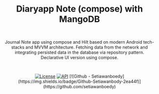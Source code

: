 
<h1 align="center">Diaryapp Note (compose) with MangoDB</h1></br>
<p align="center">  
Journal Note app using compose and Hilt based on modern Android tech-stacks and MVVM architecture. Fetching data from the network and integrating persisted data in the database via repository pattern.<br> Declarative UI version using compose.
</p>
</br>

<p align="center">
  <a href="https://opensource.org/licenses/Apache-2.0"><img alt="License" src="https://img.shields.io/badge/License-Apache%202.0-blue.svg"/></a>
  <a href="https://android-arsenal.com/api?level=24"><img alt="API" src="https://img.shields.io/badge/API-24%2B-brightgreen.svg?style=flat"/></a>
  [![Github - Setiawanboedy](https://img.shields.io/badge/Github-Setiawanbody-2ea44f)](https://github.com/setiawanboedy) 
</p>